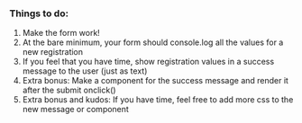 ### Things to do:

1. Make the form work!
2. At the bare minimum, your form should console.log all the values for a new registration
3. If you feel that you have time, show registration values in a success message to the user (just as text)
4. Extra bonus: Make a component for the success message and render it after the submit onclick()
5. Extra bonus and kudos: If you have time, feel free to add more css to the new message or component
